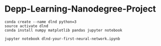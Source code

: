 # Depp-Learning-Nanodegree-Project
```
conda create --name dlnd python=3
source activate dlnd
conda install numpy matplotlib pandas jupyter notebook

jupyter notebook dlnd-your-first-neural-network.ipynb
```
